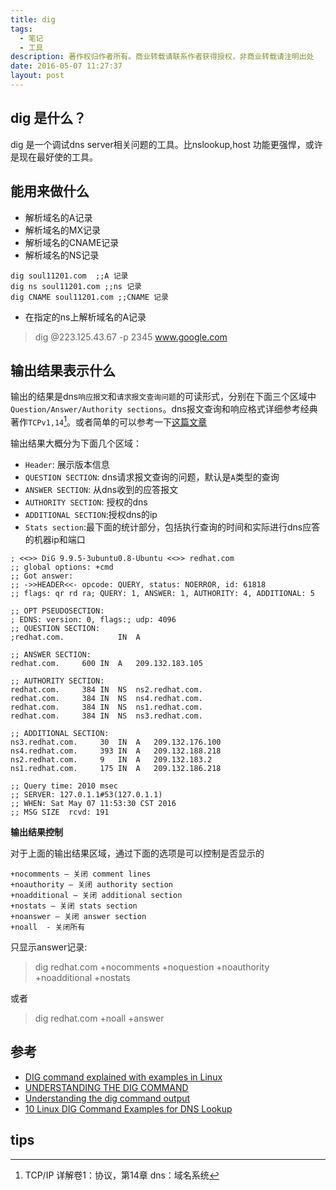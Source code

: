 ```yaml
---
title: dig
tags:
  - 笔记
  - 工具
description: 著作权归作者所有。商业转载请联系作者获得授权，非商业转载请注明出处
date: 2016-05-07 11:27:37
layout: post
---
```


<!-- 
>1. dig 是什么？
>1. 能用来做什么
>1. 输出结果表示什么 

-->



## dig 是什么？

dig 是一个调试dns server相关问题的工具。比nslookup,host 功能更强悍，或许是现在最好使的工具。

## 能用来做什么

- 解析域名的A记录
- 解析域名的MX记录
- 解析域名的CNAME记录
- 解析域名的NS记录

```shell
dig soul11201.com  ;;A 记录
dig ns soul11201.com ;;ns 记录
dig CNAME soul11201.com ;;CNAME 记录
```

- 在指定的ns上解析域名的A记录
 
>  dig @223.125.43.67 -p 2345 www.google.com


## 输出结果表示什么

输出的结果是dns`响应报文`和`请求报文查询问题`的可读形式，分别在下面三个区域中
`Question/Answer/Authority sections`。dns报文查询和响应格式详细参考经典著作`TCPv1,14`[^tip-tcp]。或者简单的可以参考一下[这篇文章](http://www.cnblogs.com/feng-qi/archive/2013/05/05/DNS_packet_analysis.html)

输出结果大概分为下面几个区域：

- `Header`: 展示版本信息
- `QUESTION SECTION`: dns请求报文查询的问题，默认是`A`类型的查询
- `ANSWER SECTION`: 从dns收到的应答报文
- `AUTHORITY SECTION`: 授权的dns
- `ADDITIONAL SECTION`:授权dns的ip
- `Stats section`:最下面的统计部分，包括执行查询的时间和实际进行dns应答的机器ip和端口




```dig
; <<>> DiG 9.9.5-3ubuntu0.8-Ubuntu <<>> redhat.com
;; global options: +cmd
;; Got answer:
;; ->>HEADER<<- opcode: QUERY, status: NOERROR, id: 61818
;; flags: qr rd ra; QUERY: 1, ANSWER: 1, AUTHORITY: 4, ADDITIONAL: 5

;; OPT PSEUDOSECTION:
; EDNS: version: 0, flags:; udp: 4096
;; QUESTION SECTION:
;redhat.com.            IN  A

;; ANSWER SECTION:
redhat.com.     600 IN  A   209.132.183.105

;; AUTHORITY SECTION:
redhat.com.     384 IN  NS  ns2.redhat.com.
redhat.com.     384 IN  NS  ns4.redhat.com.
redhat.com.     384 IN  NS  ns1.redhat.com.
redhat.com.     384 IN  NS  ns3.redhat.com.

;; ADDITIONAL SECTION:
ns3.redhat.com.     30  IN  A   209.132.176.100
ns4.redhat.com.     393 IN  A   209.132.188.218
ns2.redhat.com.     9   IN  A   209.132.183.2
ns1.redhat.com.     175 IN  A   209.132.186.218

;; Query time: 2010 msec
;; SERVER: 127.0.1.1#53(127.0.1.1)
;; WHEN: Sat May 07 11:53:30 CST 2016
;; MSG SIZE  rcvd: 191
```



**输出结果控制**

对于上面的输出结果区域，通过下面的选项是可以控制是否显示的


```shell
+nocomments – 关闭 comment lines
+noauthority – 关闭 authority section
+noadditional – 关闭 additional section
+nostats – 关闭 stats section
+noanswer – 关闭 answer section
+noall  - 关闭所有
```

只显示answer记录:

> dig redhat.com +nocomments +noquestion +noauthority +noadditional +nostats

或者

> dig redhat.com +noall +answer


## 参考
 
- [DIG command explained with examples in Linux](http://www.linuxnix.com/surendras-dig-notes/)
- [UNDERSTANDING THE DIG COMMAND](https://mediatemple.net/community/products/grid/204644130/understanding-the-dig-command)
- [Understanding the dig command output](http://www.cyberciti.biz/faq/linux-unix-dig-command-examples-usage-syntax/dig-command-output/)
- [10 Linux DIG Command Examples for DNS Lookup](http://www.thegeekstuff.com/2012/02/dig-command-examples/)

## tips
[^tip-tcp]: TCP/IP 详解卷1：协议，第14章 dns：域名系统
